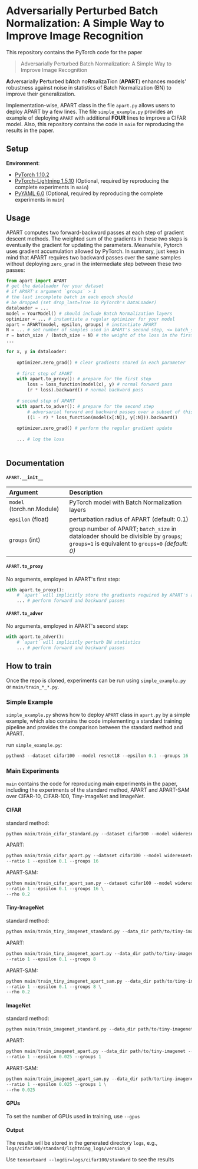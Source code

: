 # Adversarially Perturbed Batch Normalization: A Simple Way to Improve Image Recognition

This repository contains the PyTorch code for the paper
> Adversarially Perturbed Batch Normalization: A Simple Way to Improve Image Recognition

**A**dversarially **P**erturbed b**A**tch no**R**maliza**T**ion (**APART**) enhances models' robustness against 
noise in statistics of Batch Normalization (BN) to improve their generalization. 

Implementation-wise, APART class in the file `apart.py` allows users to deploy APART by a few lines. 
The file `simple_example.py` provides an example of deploying `APART` with additional **FOUR** lines
to improve a CIFAR model.
Also, this repository contains the code in `main` for reproducing the results in the paper.


## Setup

**Environment**:

- [PyTorch 1.10.2](https://pytorch.org/)
- [PyTorch-Lightning 1.5.10](https://www.pytorchlightning.ai/) (Optional, required by reproducing the complete experiments in `main`)
- [PyYAML 6.0](https://pyyaml.org/) (Optional, required by reproducing the complete experiments in `main`)


## Usage

APART computes two forward-backward passes at each step of gradient descent methods. 
The weighted sum of the gradients in these two steps is eventually the gradient for 
updating the parameters. Meanwhile, Pytorch uses gradient accumulation allowed by PyTorch. 
In summary, just keep in mind that APART requires two backward passes over the same samples without 
deploying `zero_grad` in the intermediate step between these two passes:
```python
from apart import APART
# get the dataloader for your dataset
# if APART's argument `groups` > 1 
# the last incomplete batch in each epoch should 
# be dropped (set drop_last=True in PyTorch's DataLoader) 
dataloader = ... 
model = YourModel() # should include Batch Normalization layers
optimizer = ... # instantiate a regular optimizer for your model
apart = APART(model, epsilon, groups) # instantiate APART
N = ... # set number of samples used in APART's second step, <= batch_size
r = batch_size / (batch_size + N) # the weight of the loss in the first step
...

for x, y in dataloader:
    
    optimizer.zero_grad() # clear gradients stored in each parameter
    
    # first step of APART
    with apart.to_proxy(): # prepare for the first step
        loss = loss_function(model(x), y) # normal forward pass
        (r * loss).backward() # normal backward pass
        
    # second step of APART
    with apart.to_adver(): # prepare for the second step
        # adversarial forward and backward passes over a subset of this batch
        ((1 - r) * loss_function(model(x[:N]), y[:N])).backward()
        
    optimizer.zero_grad() # perform the regular gradient update
    
    ... # log the loss
    
```


## Documentation

#### `APART.__init__`

| **Argument**    | **Description** |
| :-------------- | :-------------- |
| `model` (torch.nn.Module) | PyTorch model with Batch Normalization layers |
| `epsilon` (float) | perturbation radius of APART (default: 0.1) |
| `groups` (int) | group number of APART; `batch_size` in dataloader should be divisible by `groups`; `groups=1` is equivalent to `groups=0` *(default: 0)* |


#### `APART.to_proxy`

No arguments, employed in APART's first step:
```python
with apart.to_proxy():
    # `apart` will implicitly store the gradients required by APART's attacks
    ... # perform forward and backward passes
```


#### `APART.to_adver`

No arguments, employed in APART's second step:
```python
with apart.to_adver():
    # `apart` will implicitly perturb BN statistics
    ... # perform forward and backward passes
```


## How to train

Once the repo is cloned, experiments can be run using 
`simple_example.py` or `main/train_*_*.py`.

### Simple Example

`simple_example.py` shows how to deploy `APART` class in `apart.py` by a simple example, 
which also contains the code implementing a standard training pipeline and provides 
the comparison between the standard method and APART.

run `simple_example.py`:
```python
python3 --dataset cifar100 --model resnet18 --epsilon 0.1 --groups 16
```

### Main Experiments

`main` contains the code for reproducing main experiments in the paper, 
including the experiments of the standard method, APART and APART-SAM over
CIFAR-10, CIFAR-100, Tiny-ImageNet and ImageNet.

#### CIFAR

standard method:
```python
python main/train_cifar_standard.py --dataset cifar100 --model wideresnet40_2
```

APART:
```python
python main/train_cifar_apart.py --dataset cifar100 --model wideresnet40_2 \
--ratio 1 --epsilon 0.1 --groups 16
```

APART-SAM:
```python
python main/train_cifar_apart_sam.py --dataset cifar100 --model wideresnet40_2 \
--ratio 1 --epsilon 0.1 --groups 16 \
--rho 0.2
```

#### Tiny-ImageNet

standard method:
```python
python main/train_tiny_imagenet_standard.py --data_dir path/to/tiny-imagenet --model preact_resnet18 \
```

APART:
```python
python main/train_tiny_imagenet_apart.py --data_dir path/to/tiny-imagenet --model preact_resnet18 \
--ratio 1 --epsilon 0.1 --groups 8
```

APART-SAM:
```python
python main/train_tiny_imagenet_apart_sam.py --data_dir path/to/tiny-imagenet --model preact_resnet18 \
--ratio 1 --epsilon 0.1 --groups 8 \
--rho 0.2
```

#### ImageNet

standard method:
```python
python main/train_imagenet_standard.py --data_dir path/to/tiny-imagenet --model resnet18 \
```

APART:
```python
python main/train_imagenet_apart.py --data_dir path/to/tiny-imagenet --model resnet18 \
--ratio 1 --epsilon 0.025 --groups 1
```

APART-SAM:
```python
python main/train_imagenet_apart_sam.py --data_dir path/to/tiny-imagenet --model resnet18 \
--ratio 1 --epsilon 0.025 --groups 1 \
--rho 0.025
```

#### GPUs

To set the number of GPUs used in training, use `--gpus`

#### Output

The results will be stored in the generated directory `logs`, e.g., 
`logs/cifar100/standard/lightning_logs/version_0`

Use `tensorboard --logdir=logs/cifar100/standard` to see the results

<br>